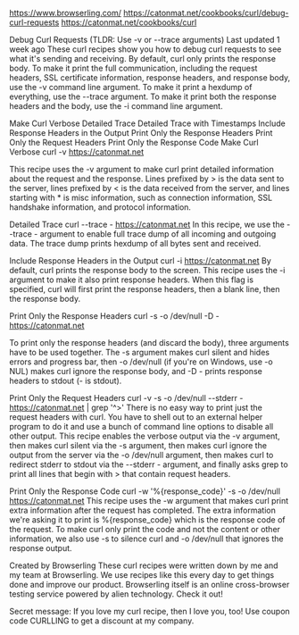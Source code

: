 https://www.browserling.com/
https://catonmat.net/cookbooks/curl/debug-curl-requests
https://catonmat.net/cookbooks/curl

Debug Curl Requests (TLDR: Use -v or --trace arguments)
Last updated 1 week ago
These curl recipes show you how to debug curl requests to see what it's sending and receiving. By default, curl only prints the response body. To make it print the full communication, including the request headers, SSL certificate information, response headers, and response body, use the -v command line argument. To make it print a hexdump of everything, use the --trace argument. To make it print both the response headers and the body, use the -i command line argument.

Make Curl Verbose
Detailed Trace
Detailed Trace with Timestamps
Include Response Headers in the Output
Print Only the Response Headers
Print Only the Request Headers
Print Only the Response Code
Make Curl Verbose
curl -v https://catonmat.net

This recipe uses the -v argument to make curl print detailed information about the request and the response. Lines prefixed by > is the data sent to the server, lines prefixed by < is the data received from the server, and lines starting with * is misc information, such as connection information, SSL handshake information, and protocol information.

Detailed Trace
curl --trace - https://catonmat.net
In this recipe, we use the --trace - argument to enable full trace dump of all incoming and outgoing data. The trace dump prints hexdump of all bytes sent and received.

Include Response Headers in the Output
curl -i https://catonmat.net
By default, curl prints the response body to the screen. This recipe uses the -i argument to make it also print response headers. When this flag is specified, curl will first print the response headers, then a blank line, then the response body.

Print Only the Response Headers
curl -s -o /dev/null -D - https://catonmat.net

To print only the response headers (and discard the body), three arguments have to be used together. The -s argument makes curl silent and hides errors and progress bar, then -o /dev/null (if you're on Windows, use -o NUL) makes curl ignore the response body, and -D - prints response headers to stdout (- is stdout).

Print Only the Request Headers
curl -v -s -o /dev/null --stderr - https://catonmat.net | grep '^>'
There is no easy way to print just the request headers with curl. You have to shell out to an external helper program to do it and use a bunch of command line options to disable all other output. This recipe enables the verbose output via the -v argument, then makes curl silent via the -s argument, then makes curl ignore the output from the server via the -o /dev/null argument, then makes curl to redirect stderr to stdout via the --stderr - argument, and finally asks grep to print all lines that begin with > that contain request headers.

Print Only the Response Code
curl -w '%{response_code}' -s -o /dev/null https://catonmat.net
This recipe uses the -w argument that makes curl print extra information after the request has completed. The extra information we're asking it to print is %{response_code} which is the response code of the request. To make curl only print the code and not the content or other information, we also use -s to silence curl and -o /dev/null that ignores the response output.

Created by Browserling
These curl recipes were written down by me and my team at Browserling. We use recipes like this every day to get things done and improve our product. Browserling itself is an online cross-browser testing service powered by alien technology. Check it out!

Secret message: If you love my curl recipe, then I love you, too! Use coupon code CURLLING to get a discount at my company.



